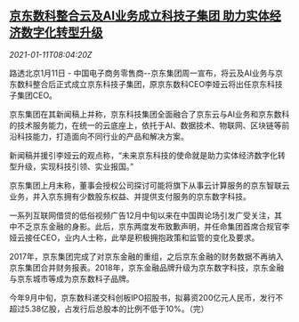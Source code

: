 <!--1610353400000-->
[京东数科整合云及AI业务成立科技子集团 助力实体经济数字化转型升级](https://cn.reuters.com/article/jd-restructuring-0111-mon-idCNKBS29G0LT)
------

<div><i>2021-01-11T08:04:20Z</i></div><p>路透北京1月11日 - 中国电子商务零售商--京东集团周一宣布，将云及AI业务与京东数科整合后正式成立京东科技子集团，原京东数科CEO李娅云将出任京东科技子集团CEO。</p><p>京东集团在其新闻稿上并称，京东科技集团全面融合了京东云与AI业务和京东数科的技术服务能力，在统一的云底座上，依托于AI、数据技术、物联网、区块链等前沿科技能力，打造面向不同行业的产品和解决方案。</p><p>新闻稿并援引李娅云的观点称，“未来京东科技的使命就是助力实体经济数字化转型升级，实现科技引领、实业报国。”</p><p>京东集团上月末称，董事会授权公司探讨可能将旗下从事云计算服务的京东智联云业务，并入京东拥有少数股东权益、并提供支付服务的京东数字科技。</p><p>一系列互联网借贷的低俗视频广告12月中旬以来在中国舆论场引发广受关注，其中不乏京东金融的身影。此后，京东两度发布致歉声明，并任命集团首席合规官李娅云接任CEO，业内人士称，此举是积极拥抱政策和监管的变化及要求。</p><p>2017年，京东集团完成了对京东金融的重组，之后京东金融的财务数据不再纳入京东集团合并财务报表。2018年，京东金融品牌升级为京东数字科技，京东金融与京东城市等成为京东数科子品牌。</p><p>今年9月中旬，京东数科递交科创板IPO招股书，拟募资200亿元人民币，发行不超过5.38亿股，占发行后总股本的比例不低于10%。（完）</p>
